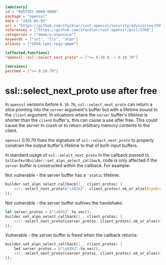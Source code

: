 ```toml
[advisory]
id = "RUSTSEC-0000-0000"
package = "openssl"
date = "2025-02-02"
url = "https://github.com/sfackler/rust-openssl/security/advisories/GHSA-rpmj-rpgj-qmpm"
references = ["https://github.com/sfackler/rust-openssl/pull/2360"]
categories = ["memory-exposure"]
keywords = ["ssl", "tls", "alpn"]
aliases = ["GHSA-rpmj-rpgj-qmpm"]

[affected.functions]
"openssl::ssl::select_next_proto" = [">= 0.10.0, < 0.10.70"]

[versions]
patched = [">= 0.10.70"]
```

# ssl::select_next_proto use after free

In `openssl` versions before `0.10.70`, `ssl::select_next_proto` can return a slice pointing into the `server` argument's buffer but with a lifetime bound to the `client` argument. In situations where the `server` buffer's lifetime is shorter than the `client` buffer's, this can cause a use after free. This could cause the server to crash or to return arbitrary memory contents to the client.

`openssl` 0.10.70 fixes the signature of `ssl::select_next_proto` to properly constrain the output buffer's lifetime to that of both input buffers.

In standard usage of `ssl::select_next_proto` in the callback passed to `SslContextBuilder::set_alpn_select_callback`, code is only affected if the `server` buffer is constructed *within* the callback. For example:

Not vulnerable - the server buffer has a `'static` lifetime:
```rust
builder.set_alpn_select_callback(|_, client_protos| {
    ssl::select_next_proto(b"\x02h2", client_protos).ok_or_else(AlpnError::NOACK)
});
```

Not vulnerable - the server buffer outlives the handshake:
```rust
let server_protos = b"\x02h2".to_vec();
builder.set_alpn_select_callback(|_, client_protos| {
    ssl::select_next_proto(&server_protos, client_protos).ok_or_else(AlpnError::NOACK)
});
```

Vulnerable - the server buffer is freed when the callback returns:
```rust
builder.set_alpn_select_callback(|_, client_protos| {
    let server_protos = b"\x02h2".to_vec();
    ssl::select_next_proto(&server_protos, client_protos).ok_or_else(AlpnError::NOACK)
});
```
